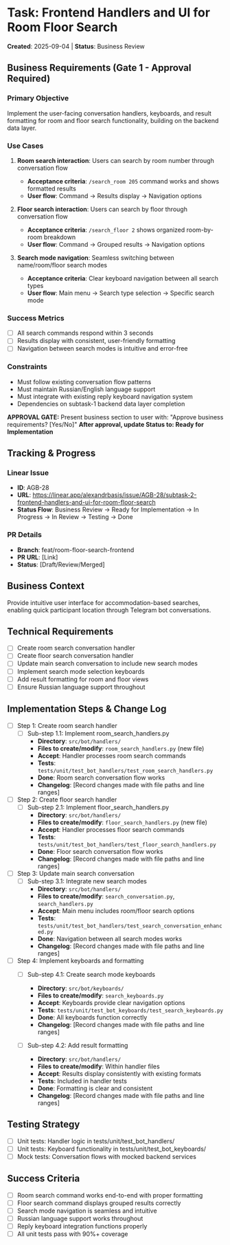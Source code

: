 # Task: Frontend Handlers and UI for Room Floor Search
**Created**: 2025-09-04 | **Status**: Business Review

## Business Requirements (Gate 1 - Approval Required)
### Primary Objective
Implement the user-facing conversation handlers, keyboards, and result formatting for room and floor search functionality, building on the backend data layer.

### Use Cases
1. **Room search interaction**: Users can search by room number through conversation flow
   - **Acceptance criteria**: `/search_room 205` command works and shows formatted results
   - **User flow**: Command → Results display → Navigation options

2. **Floor search interaction**: Users can search by floor through conversation flow  
   - **Acceptance criteria**: `/search_floor 2` shows organized room-by-room breakdown
   - **User flow**: Command → Grouped results → Navigation options

3. **Search mode navigation**: Seamless switching between name/room/floor search modes
   - **Acceptance criteria**: Clear keyboard navigation between all search types
   - **User flow**: Main menu → Search type selection → Specific search mode

### Success Metrics
- [ ] All search commands respond within 3 seconds
- [ ] Results display with consistent, user-friendly formatting
- [ ] Navigation between search modes is intuitive and error-free

### Constraints
- Must follow existing conversation flow patterns
- Must maintain Russian/English language support
- Must integrate with existing reply keyboard navigation system
- Dependencies on subtask-1 backend data layer completion

**APPROVAL GATE:** Present business section to user with: "Approve business requirements? [Yes/No]"
**After approval, update Status to: Ready for Implementation**

## Tracking & Progress
### Linear Issue
- **ID**: AGB-28
- **URL**: https://linear.app/alexandrbasis/issue/AGB-28/subtask-2-frontend-handlers-and-ui-for-room-floor-search
- **Status Flow**: Business Review → Ready for Implementation → In Progress → In Review → Testing → Done

### PR Details
- **Branch**: feat/room-floor-search-frontend
- **PR URL**: [Link]
- **Status**: [Draft/Review/Merged]

## Business Context
Provide intuitive user interface for accommodation-based searches, enabling quick participant location through Telegram bot conversations.

## Technical Requirements
- [ ] Create room search conversation handler
- [ ] Create floor search conversation handler
- [ ] Update main search conversation to include new search modes
- [ ] Implement search mode selection keyboards
- [ ] Add result formatting for room and floor views
- [ ] Ensure Russian language support throughout

## Implementation Steps & Change Log
- [ ] Step 1: Create room search handler
  - [ ] Sub-step 1.1: Implement room_search_handlers.py
    - **Directory**: `src/bot/handlers/`
    - **Files to create/modify**: `room_search_handlers.py` (new file)
    - **Accept**: Handler processes room search commands
    - **Tests**: `tests/unit/test_bot_handlers/test_room_search_handlers.py`
    - **Done**: Room search conversation flow works
    - **Changelog**: [Record changes made with file paths and line ranges]

- [ ] Step 2: Create floor search handler
  - [ ] Sub-step 2.1: Implement floor_search_handlers.py
    - **Directory**: `src/bot/handlers/`
    - **Files to create/modify**: `floor_search_handlers.py` (new file)
    - **Accept**: Handler processes floor search commands
    - **Tests**: `tests/unit/test_bot_handlers/test_floor_search_handlers.py`
    - **Done**: Floor search conversation flow works
    - **Changelog**: [Record changes made with file paths and line ranges]

- [ ] Step 3: Update main search conversation
  - [ ] Sub-step 3.1: Integrate new search modes
    - **Directory**: `src/bot/handlers/`
    - **Files to create/modify**: `search_conversation.py`, `search_handlers.py`
    - **Accept**: Main menu includes room/floor search options
    - **Tests**: `tests/unit/test_bot_handlers/test_search_conversation_enhanced.py`
    - **Done**: Navigation between all search modes works
    - **Changelog**: [Record changes made with file paths and line ranges]

- [ ] Step 4: Implement keyboards and formatting
  - [ ] Sub-step 4.1: Create search mode keyboards
    - **Directory**: `src/bot/keyboards/`
    - **Files to create/modify**: `search_keyboards.py`
    - **Accept**: Keyboards provide clear navigation options
    - **Tests**: `tests/unit/test_bot_keyboards/test_search_keyboards.py`
    - **Done**: All keyboards function correctly
    - **Changelog**: [Record changes made with file paths and line ranges]

  - [ ] Sub-step 4.2: Add result formatting
    - **Directory**: `src/bot/handlers/`
    - **Files to create/modify**: Within handler files
    - **Accept**: Results display consistently with existing formats
    - **Tests**: Included in handler tests
    - **Done**: Formatting is clear and consistent
    - **Changelog**: [Record changes made with file paths and line ranges]

## Testing Strategy
- [ ] Unit tests: Handler logic in tests/unit/test_bot_handlers/
- [ ] Unit tests: Keyboard functionality in tests/unit/test_bot_keyboards/
- [ ] Mock tests: Conversation flows with mocked backend services

## Success Criteria
- [ ] Room search command works end-to-end with proper formatting
- [ ] Floor search command displays grouped results correctly
- [ ] Search mode navigation is seamless and intuitive
- [ ] Russian language support works throughout
- [ ] Reply keyboard integration functions properly
- [ ] All unit tests pass with 90%+ coverage